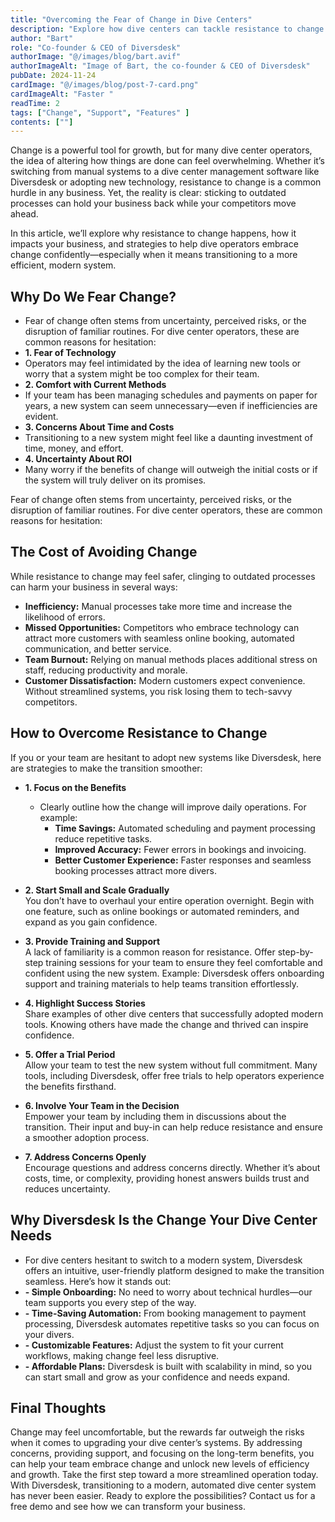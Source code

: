 ```yaml
---
title: "Overcoming the Fear of Change in Dive Centers"
description: "Explore how dive centers can tackle resistance to change and adopt modern systems to enhance efficiency, boost growth, and stay competitive."
author: "Bart"
role: "Co-founder & CEO of Diversdesk"
authorImage: "@/images/blog/bart.avif"
authorImageAlt: "Image of Bart, the co-founder & CEO of Diversdesk"
pubDate: 2024-11-24
cardImage: "@/images/blog/post-7-card.png"
cardImageAlt: "Faster "
readTime: 2
tags: ["Change", "Support", "Features" ]
contents: [""]
---
```


Change is a powerful tool for growth, but for many dive center operators, the idea of altering how things are done can feel overwhelming. Whether it’s switching from manual systems to a dive center management software like Diversdesk or adopting new technology, resistance to change is a common hurdle in any business. Yet, the reality is clear: sticking to outdated processes can hold your business back while your competitors move ahead.

In this article, we’ll explore why resistance to change happens, how it impacts your business, and strategies to help dive operators embrace change confidently—especially when it means transitioning to a more efficient, modern system.

## Why Do We Fear Change?
- Fear of change often stems from uncertainty, perceived risks, or the disruption of familiar routines. For dive center operators, these are common reasons for hesitation:
- **1. Fear of Technology**
- Operators may feel intimidated by the idea of learning new tools or worry that a system might be too complex for their team.
- **2. Comfort with Current Methods**
- If your team has been managing schedules and payments on paper for years, a new system can seem unnecessary—even if inefficiencies are evident.
- **3. Concerns About Time and Costs**
- Transitioning to a new system might feel like a daunting investment of time, money, and effort.
- **4. Uncertainty About ROI**
- Many worry if the benefits of change will outweigh the initial costs or if the system will truly deliver on its promises.

Fear of change often stems from uncertainty, perceived risks, or the disruption of familiar routines. For dive center operators, these are common reasons for hesitation:

## The Cost of Avoiding Change
While resistance to change may feel safer, clinging to outdated processes can harm your business in several ways:
- **Inefficiency:** Manual processes take more time and increase the likelihood of errors.
- **Missed Opportunities:** Competitors who embrace technology can attract more customers with seamless online booking, automated communication, and better service.
- **Team Burnout:** Relying on manual methods places additional stress on staff, reducing productivity and morale.
- **Customer Dissatisfaction:** Modern customers expect convenience. Without streamlined systems, you risk losing them to tech-savvy competitors.

## How to Overcome Resistance to Change

If you or your team are hesitant to adopt new systems like Diversdesk, here are strategies to make the transition smoother: 
- **1. Focus on the Benefits** <br />
    - Clearly outline how the change will improve daily operations. For example:
        + **Time Savings:** Automated scheduling and payment processing reduce repetitive tasks.
        - **Improved Accuracy:** Fewer errors in bookings and invoicing.
        - **Better Customer Experience:** Faster responses and seamless booking processes attract more divers.

- **2. Start Small and Scale Gradually** <br />
You don’t have to overhaul your entire operation overnight. Begin with one feature, such as online bookings or automated reminders, and expand as you gain confidence.

- **3. Provide Training and Support** <br />
A lack of familiarity is a common reason for resistance. Offer step-by-step training sessions for your team to ensure they feel comfortable and confident using the new system.
Example: Diversdesk offers onboarding support and training materials to help teams transition effortlessly.

- **4. Highlight Success Stories** <br />
Share examples of other dive centers that successfully adopted modern tools. Knowing others have made the change and thrived can inspire confidence.
- **5. Offer a Trial Period** <br />
Allow your team to test the new system without full commitment. Many tools, including Diversdesk, offer free trials to help operators experience the benefits firsthand.

- **6. Involve Your Team in the Decision** <br />
Empower your team by including them in discussions about the transition. Their input and buy-in can help reduce resistance and ensure a smoother adoption process.

- **7. Address Concerns Openly** <br />
Encourage questions and address concerns directly. Whether it’s about costs, time, or complexity, providing honest answers builds trust and reduces uncertainty.

## Why Diversdesk Is the Change Your Dive Center Needs
- For dive centers hesitant to switch to a modern system, Diversdesk offers an intuitive, user-friendly platform designed to make the transition seamless. Here’s how it stands out:
- **- Simple Onboarding:** No need to worry about technical hurdles—our team supports you every step of the way.
- **- Time-Saving Automation:** From booking management to payment processing, Diversdesk automates repetitive tasks so you can focus on your divers.
- **- Customizable Features:** Adjust the system to fit your current workflows, making change feel less disruptive.
- **- Affordable Plans:** Diversdesk is built with scalability in mind, so you can start small and grow as your confidence and needs expand.

## Final Thoughts
Change may feel uncomfortable, but the rewards far outweigh the risks when it comes to upgrading your dive center’s systems. By addressing concerns, providing support, and focusing on the long-term benefits, you can help your team embrace change and unlock new levels of efficiency and growth.
Take the first step toward a more streamlined operation today. With Diversdesk, transitioning to a modern, automated dive center system has never been easier. Ready to explore the possibilities? Contact us for a free demo and see how we can transform your business.
